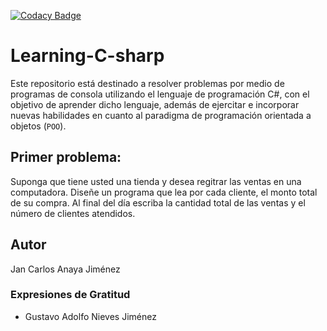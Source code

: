 [![Codacy Badge](https://api.codacy.com/project/badge/Grade/9277367203654829a9aba1b2e5f36e83)](https://www.codacy.com/manual/jan-carlos-Anaya/Learning-C-sharp?utm_source=github.com&amp;utm_medium=referral&amp;utm_content=Jan-Carlos-Anaya-J/Learning-C-sharp&amp;utm_campaign=Badge_Grade)

# Learning-C-sharp

Este repositorio está destinado a  resolver problemas por medio de programas de consola utilizando el lenguaje de programación C#, 
con el objetivo de aprender dicho lenguaje, además de ejercitar e incorporar nuevas habilidades en cuanto al paradigma de programación orientada a objetos (`POO`).

## Primer problema:
Suponga que tiene usted una tienda y desea regitrar las ventas en una computadora. Diseñe un programa que lea por cada cliente, el monto total de su compra.
Al final del día escriba la cantidad total de las ventas y el número de clientes atendidos.


## Autor
Jan Carlos Anaya Jiménez

### Expresiones de Gratitud
* Gustavo Adolfo Nieves Jiménez
